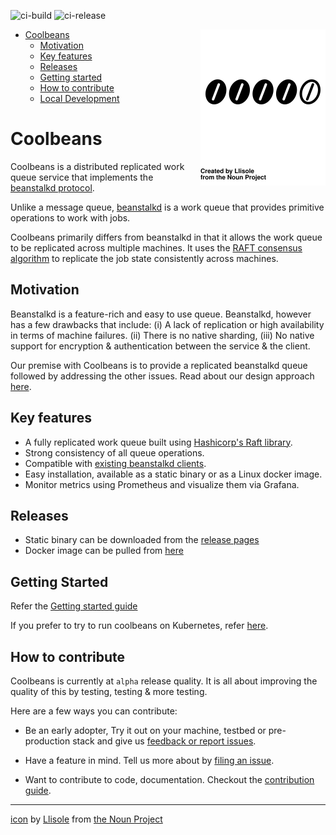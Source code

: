 ![ci-build](https://github.com/1xyz/coolbeans/workflows/ci-build/badge.svg)
![ci-release](https://github.com/1xyz/coolbeans/workflows/ci-release/badge.svg)

<img src="doc/bean_3185124.svg" align=right width=200px />

- [Coolbeans](#coolbeans)
    - [Motivation](#motivation)
    - [Key features](#key-features)
    - [Releases](#releases)
    - [Getting started](#getting-started)
    - [How to contribute](#how-to-contribute)
    - [Local Development](doc/Developer.md)


Coolbeans
=========

Coolbeans is a distributed replicated work queue service that implements the [beanstalkd protocol](https://github.com/beanstalkd/beanstalkd/blob/master/doc/protocol.txt). 

Unlike a message queue, [beanstalkd](https://github.com/beanstalkd/beanstalkd) is a work queue that provides primitive operations to work with jobs. 

Coolbeans primarily differs from beanstalkd in that it allows the work queue to be replicated across multiple machines. It uses the [RAFT consensus algorithm](https://raft.github.io/) to replicate the job state consistently across machines.

Motivation
----------

Beanstalkd is a feature-rich and easy to use queue. Beanstalkd, however has a few drawbacks that include: (i) A lack of replication or high availability in terms of machine failures. (ii) There is no native sharding, (iii) No native support for encryption & authentication between the service & the client.

Our premise with Coolbeans is to provide a replicated beanstalkd queue followed by addressing the other issues. Read about our design approach [here](doc/Design.md).

Key features
------------

- A fully replicated work queue built using [Hashicorp's Raft library](https://github.com/hashicorp/raft).
- Strong consistency of all queue operations. 
- Compatible with [existing beanstalkd clients](https://github.com/beanstalkd/beanstalkd/wiki/Client-Libraries).
- Easy installation, available as a static binary or as a Linux docker image.
- Monitor metrics using Prometheus and visualize them via Grafana.


Releases
--------

- Static binary can be downloaded from the [release pages](https://github.com/1xyz/coolbeans/releases)
- Docker image  can be pulled from [here](https://hub.docker.com/r/1xyz/coolbeans)


Getting Started 
---------------

Refer the [Getting started guide](doc/Setup.md)  

If you prefer to try to run coolbeans on Kubernetes, refer [here](https://github.com/1xyz/coolbeans-k8s).


How to contribute
-----------------

Coolbeans is currently at `alpha` release quality. It is all about improving the quality of this by testing, testing & more testing.

Here are a few ways you can contribute:

- Be an early adopter, Try it out on your machine, testbed or pre-production stack and give us [feedback or report issues](https://github.com/1xyz/coolbeans/issues/new/choose).

- Have a feature in mind. Tell us more about by [filing an issue](https://github.com/1xyz/coolbeans/issues/new/choose).

- Want to contribute to code, documentation. Checkout the [contribution guide](./CONTRIBUTING.md). 

---

[icon](https://thenounproject.com/term/like/3185124/) by [Llisole](https://thenounproject.com/llisole/) from [the Noun Project](https://thenounproject.com)

